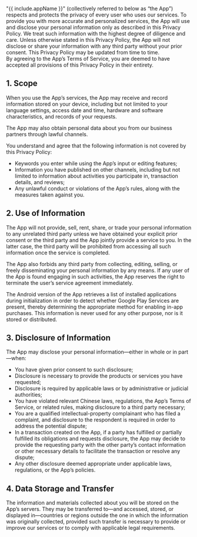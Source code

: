 "{{ include.appName }}" (collectively referred to below as “the App”) respects and protects the privacy of every user who uses our services. To provide you with more accurate and personalized services, the App will use and disclose your personal information only as described in this Privacy Policy. We treat such information with the highest degree of diligence and care. Unless otherwise stated in this Privacy Policy, the App will not disclose or share your information with any third party without your prior consent. This Privacy Policy may be updated from time to time.  
By agreeing to the App’s Terms of Service, you are deemed to have accepted all provisions of this Privacy Policy in their entirety.

## 1. Scope  

When you use the App’s services, the App may receive and record information stored on your device, including but not limited to your language settings, access date and time, hardware and software characteristics, and records of your requests.  

The App may also obtain personal data about you from our business partners through lawful channels.  

You understand and agree that the following information is not covered by this Privacy Policy:  
- Keywords you enter while using the App’s input or editing features;  
- Information you have published on other channels, including but not limited to information about activities you participate in, transaction details, and reviews;  
- Any unlawful conduct or violations of the App’s rules, along with the measures taken against you.

## 2. Use of Information  

The App will not provide, sell, rent, share, or trade your personal information to any unrelated third party unless we have obtained your explicit prior consent or the third party and the App jointly provide a service to you. In the latter case, the third party will be prohibited from accessing all such information once the service is completed.  

The App also forbids any third party from collecting, editing, selling, or freely disseminating your personal information by any means. If any user of the App is found engaging in such activities, the App reserves the right to terminate the user’s service agreement immediately.  

The Android version of the App retrieves a list of installed applications during initialization in order to detect whether Google Play Services are present, thereby determining the appropriate method for enabling in-app purchases. This information is never used for any other purpose, nor is it stored or distributed.

## 3. Disclosure of Information  

The App may disclose your personal information—either in whole or in part—when:  
- You have given prior consent to such disclosure;  
- Disclosure is necessary to provide the products or services you have requested;  
- Disclosure is required by applicable laws or by administrative or judicial authorities;  
- You have violated relevant Chinese laws, regulations, the App’s Terms of Service, or related rules, making disclosure to a third party necessary;  
- You are a qualified intellectual-property complainant who has filed a complaint, and disclosure to the respondent is required in order to address the potential dispute;  
- In a transaction created on the App, if a party has fulfilled or partially fulfilled its obligations and requests disclosure, the App may decide to provide the requesting party with the other party’s contact information or other necessary details to facilitate the transaction or resolve any dispute;  
- Any other disclosure deemed appropriate under applicable laws, regulations, or the App’s policies.

## 4. Data Storage and Transfer  

The information and materials collected about you will be stored on the App’s servers. They may be transferred to—and accessed, stored, or displayed in—countries or regions outside the one in which the information was originally collected, provided such transfer is necessary to provide or improve our services or to comply with applicable legal requirements.